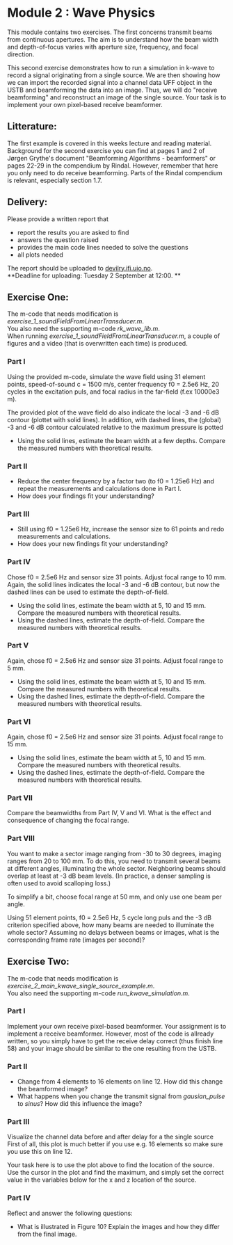 # Module 2 : Wave Physics

This module contains two exercises. The first  concerns transmit beams from 
continuous apertures. The aim is to understand how the beam width and 
depth-of-focus varies with aperture size, frequency, and focal direction.  

This second exercise demonstrates how to run a simulation in k-wave to record a
signal originating from a single source. We are then showing how we can
import the recorded signal into a channel data UFF object in the USTB and
beamforming the data into an image. Thus, we will do "receive beamforming"
and reconstruct an image of the single source. Your task is to implement
your own pixel-based receive beamformer.

## Litterature:
The first example is covered in this weeks lecture and reading material.  
Background for the second exercise you can find at pages 1 and 2 of Jørgen 
Grythe's document "Beamforming Algorithms - beamformers" or pages 22-29 in 
the compendium by Rindal. However, remember that here you only need to do 
receive beamforming. Parts of the Rindal compendium is relevant, especially 
section 1.7.

## Delivery:
Please provide a written report that
- report the results you are asked to find
- answers the question raised
- provides the main code lines needed to solve the questions
- all plots needed 

The report should be uploaded to [devilry.ifi.uio.no](devilry.ifi.uio.no).  
**Deadline for uploading: Tuesday 2 September at 12:00. **
 
## Exercise One:
The m-code that needs modification is *exercise_1_soundFieldFromLinearTransducer.m*.  
You also need the supporting m-code *rk_wave_lib.m*.  
When running *exercise_1_soundFieldFromLinearTransducer.m*, a couple of figures and a 
video (that is overwritten each time) is produced.

### Part I
Using the provided m-code, simulate the wave field using 31 element points,
speed-of-sound c = 1500 m/s, center frequency f0 = 2.5e6 Hz, 20 cycles in the 
excitation puls, and focal radius in the far-field (f.ex 10000e3 m).  

The provided plot of the wave field do also indicate the local -3 and -6 dB contour
(plottet with solid lines). In addition, with dashed lines, the (global) -3 and -6 dB contour 
calculated relative to the maximum pressure is potted

 - Using the solid lines, estimate the beam width at a few depths. Compare the 
 measured numbers with theoretical results. 

### Part II

- Reduce the center frequency by a factor two (to f0 = 1.25e6 Hz) and repeat the 
measurements and calculations done in Part I.  
- How does your findings fit your understanding?

### Part III

- Still using f0 = 1.25e6 Hz, increase the sensor size to 61 points and redo 
measurements and calculations.  
- How does your new findings fit your understanding?

### Part IV
Chose f0 = 2.5e6 Hz and sensor size 31 points. Adjust focal range to 10 mm. 
Again, the solid lines indicates the local -3 and -6 dB contour, but now the dashed lines 
can be used to estimate the depth-of-field.

- Using the solid lines, estimate the beam width at 5, 10 and 15 mm. Compare the 
 measured numbers with theoretical results. 
- Using the dashed lines, estimate the depth-of-field. Compare the measured numbers
with theoretical results. 

### Part V
Again, chose f0 = 2.5e6 Hz and sensor size 31 points. Adjust focal range to 5 mm. 

- Using the solid lines, estimate the beam width at 5, 10 and 15 mm. Compare the 
 measured numbers with theoretical results. 
- Using the dashed lines, estimate the depth-of-field. Compare the measured numbers
with theoretical results. 

### Part VI
Again, chose f0 = 2.5e6 Hz and sensor size 31 points. Adjust focal range to 15 mm. 

- Using the solid lines, estimate the beam width at 5, 10 and 15 mm. Compare the 
 measured numbers with theoretical results. 
- Using the dashed lines, estimate the depth-of-field. Compare the measured numbers
with theoretical results. 

### Part VII
Compare the beamwidths from Part IV, V and VI. What is the effect and consequence of 
changing the focal range.

### Part VIII
You want to make a sector image ranging from -30 to 30 degrees, imaging ranges from 20 to 
100 mm. To do this, you need to transmit several beams at different angles, illuminating the 
whole sector. Neighboring beams should overlap at least at -3 dB beam levels. 
(In practice, a denser sampling is often used to avoid scalloping loss.)  

To simplify a bit, choose focal range at 50 mm, and only use one beam per angle.

Using 51 element points, f0 = 2.5e6 Hz, 5 cycle long puls and the -3 dB criterion specified above, 
how many beams are needed to illuminate the whole sector? 
Assuming no delays between beams or images, what is the corresponding frame rate (images per second)?


## Exercise Two:
The m-code that needs modification is *exercise_2_main_kwave_single_source_example.m*.  
You also need the supporting m-code *run_kwave_simulation.m*.

### Part I
Implement your own receive pixel-based beamformer. Your assignment is to 
implement a receive beamformer. However, most of the code is allready written,
so you simply have to get the receive delay correct (thus finish line 58) 
and your image should be similar to the one resulting from the USTB.

### Part II
+ Change from 4 elements to 16 elements on line 12. How did this change the beamformed image?
+ What happens when you change the transmit signal from *gausian_pulse* to *sinus*? How did this influence the image?

### Part III
Visualize the channel data before and after delay for a the single source
First of all, this plot is much better if you use e.g. 16 elements so make sure you use this on line 12. 

Your task here is to use the plot above to find the location of the source.
Use the cursor in the plot and find the maximum, and simply set the correct
value in the variables below for the x and z location of the source.

### Part IV
Reflect and answer the following questions:
+ What is illustrated in Figure 10? Explain the images and how they differ from the final image.

